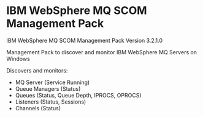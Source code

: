 # IBM WebSphere MQ SCOM Management Pack
IBM WebSphere MQ SCOM Management Pack
Version 3.2.1.0

Management Pack to discover and monitor IBM WebSphere MQ Servers on Windows

Discovers and monitors:
* MQ Server (Service Running)
* Queue Managers (Status)
* Queues (Status, Queue Depth, IPROCS, OPROCS)
* Listeners (Status, Sessions)
* Channels (Status)
